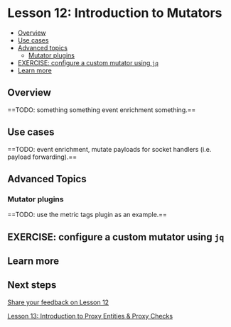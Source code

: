 # Lesson 12: Introduction to Mutators

- [Overview](#overview)
- [Use cases](#use-cases)
- [Advanced topics](#advanced-topics)
  - [Mutator plugins](#mutator-plugins)
- [EXERCISE: configure a custom mutator using `jq`](#exercise-configure-a-custom-mutator-using-jq)
- [Learn more](#learn-more)

## Overview

==TODO: something something event enrichment something.==

## Use cases

==TODO: event enrichment, mutate payloads for socket handlers (i.e. payload forwarding).==

## Advanced Topics

### Mutator plugins

==TODO: use the metric tags plugin as an example.==

## EXERCISE: configure a custom mutator using `jq`

## Learn more

## Next steps

[Share your feedback on Lesson 12](https://github.com/sensu/sensu-go-workshop/issues/new?template=lesson_feedback.md&labels=feedback&title=Lesson%2012%20Feedback)

[Lesson 13: Introduction to Proxy Entities & Proxy Checks](../13/README.md#readme)
